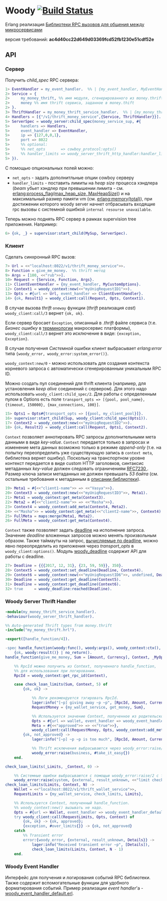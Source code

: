 Woody [![Build Status](http://ci.rbkmoney.com/buildStatus/icon?job=rbkmoney_private/woody_erlang/master)](http://ci.rbkmoney.com/job/rbkmoney_private/view/Erlang/job/woody_erlang/job/master/)
======

Erlang реализация [Библиотеки RPC вызовов для общения между микросервисами](http://coredocs.rbkmoney.com/design/ms/platform/rpc-lib/)

версия требований: __ac4d40cc22d649d03369fcd52fb1230e51cdf52e__

## API

### Сервер
Получить _child_spec_ RPC сервера:

```erlang
1> EventHandler = my_event_handler.  %% | {my_event_handler, MyEventHandlerOpts :: term()}. woody_event_handler behaviour
2> Service = {
2>     my_money_thrift, %% имя модуля, сгенерированного из money.thrift файла
2>     money %% имя thrift сервиса, заданное в money.thift
2> }.
3> ThriftHandler = my_money_thrift_service_handler.  %% | {my_money_thrift_service_handler, MyHandlerOpts :: term()}. woody_server_thrift_handler behaviour
4> Handlers = [{"/v1/thrift_money_service",{Service, ThriftHandler}}].
5> ServerSpec = woody_server:child_spec(money_service_sup, #{
5>     handlers => Handlers,
5>     event_handler => EventHandler,
5>     ip => {127,0,0,1},
5>     port => 8022
5>     %% optional:
5>     %% net_opts       => cowboy_protocol:opts()
5>     %% handler_limits => woody_server_thrift_http_handler:handler_limits()
5> }).
```
С помощью опциональных полей можно:
* `net_opts` - задать дополнитльные опции cowboy серверу
* `handler_limits` - поставить лимиты на _heap size_ процесса хэндлера (_beam_ убьет хэндлер при превышении лимита - см. [erlang:process_flag(max_heap_size, MaxHeapSize)](http://erlang.org/doc/man/erlang.html#process_flag-2)) и на максимальный размер памяти vm (см. [erlang:memory(total)](http://erlang.org/doc/man/erlang.html#memory-1)), при достижении которого woody server начнет отбрасывать входящие rpc вызовы с системной ошибкой `internal resourse unavailable`.

Теперь можно поднять RPC сервер в рамках supervision tree приложения. Например:

```erlang
6> {ok, _} = supervisor:start_child(MySup, ServerSpec).
```

### Клиент
Сделать синхронный RPC вызов:

```erlang
7> Url = <<"localhost:8022/v1/thrift_money_service">>.
8> Function = give_me_money.  %% thrift метод
9> Args = [100, <<"rub">>].
10> Request = {Service, Function, Args}.
11> ClientEventHandler = {my_event_handler, MyCustomOptions}.
12> Context1 = woody_context:new(<<"myUniqRequestID1">>).
13> Opts = #{url => Url, event_handler => ClientEventHandler}.
14> {ok, Result1} = woody_client:call(Request, Opts, Context1).
```

В случае вызова _thrift_ `oneway` функции (_thrift_ реализация _cast_) `woody_client:call/3` вернет `{ok, ok}`.

Если сервер бросает `Exception`, описанный в _.thrift_ файле сервиса (т.е. _Бизнес ошибку_ в [терминологии](http://coredocs.rbkmoney.com/design/ms/platform/overview/#_7) макросервис платформы), `woody_client:call/3` вернет это исключение в виде: `{exception, Exception}`.

В случае получения _Системной_ ошибки клиент выбрасывает _erlang:error_ типа `{woody_error, woody_error:system_error()}`.

`woody_context:new/0` - можно использовать для создания контекста корневого запроса с автоматически сгенерированным уникальным RPC ID.

Можно создать пул соединений для thrift клиента (например, для установления _keep alive_ соединений с сервером). Для этого надо использовать
`woody_client:child_spec/2`. Для работы с определенным пулом в Options есть поле `transport_opts => [{pool, pool_name}, {timeout, 150000}, {max_connections, 100}]`.

```erlang
15> Opts1 = Opts#{transport_opts => [{pool, my_client_pool}]}.
16> supervisor:start_child(Sup, woody_client:child_spec(Opts1)).
17> Context2 = woody_context:new(<<"myUniqRequestID2">>).
18> {ok, Result2} = woody_client:call(Request, Opts1, Context2).
```

`Context` позволяет аннотировать RPC запросы дополнительными мета данными в виде _key-value_. `Context` передается только в запросах и изменение мета данных возможно только в режиме _append-only_ (т.е. на попытку переопределить уже существующую запись в `context meta`, библиотека вернет ошибку). Поскольку на транспортном уровне контекст передается в виде custom HTTP заголовков, синтаксис метаданных _key-value_ должен следовать ограничениям [RFC7230 ](https://tools.ietf.org/html/rfc7230#section-3.2.6). Размер ключа записи метаданных не должен превышать _53 байта_ (см. остальные требования к метаданным в [описании библиотеки](http://coredocs.rbkmoney.com/design/ms/platform/rpc-lib/#rpc_2)).

```erlang
19> Meta1 = #{<<"client1-name">> => <<"Vasya">>}.
20> Context3 = woody_context:new(<<"myUniqRequestID3">>, Meta1).
21> Meta1 = woody_context:get_meta(Context3).
22> Meta2 = #{<<"client2-name">> => <<"Masha">>}.
23> Context4 = woody_context:add_meta(Context4, Meta2).
24> <<"Masha">> = woody_context:get_meta(<<"client2-name">>, Context4).
25> FullMeta = maps:merge(Meta1, Meta2).
26> FullMeta = woody_context:get_meta(Context4).
```

`Context` также позволяет задать [deadline](http://coredocs.rbkmoney.com/design/ms/platform/rpc-lib/#deadline) на исполнение запроса. Значение _deadline_ вложенных запросов можно менять произвольным образом. Также таймауты на запрос, [вычисляемые по deadline](src/woody_client_thrift_http_transport.erl), можно явно переопределить из приложения через _transport_opts_ в `woody_client:options()`. Модуль [woody_deadline](src/woody_deadline.erl) содержит API для работы с deadline.

```erlang
27> Deadline = {{{2017, 12, 31}, {23, 59, 59}}, 350}.
28> Context5 = woody_context:set_deadline(Deadline, Context4).
29> Context6 = woody_context:new(<<"myUniqRequestID6">>, undefined, Deadline).
30> Deadline = woody_context:get_deadline(Context5).
31> Deadline = woody_context:get_deadline(Context6).
32> true     = woody_deadline:reached(Deadline).
```

### Woody Server Thrift Handler

```erlang
-module(my_money_thrift_service_handler).
-behaviour(woody_server_thrift_handler).

%% Auto-generated Thrift types from money.thrift
-include("my_money_thrift.hrl").

-export([handle_function/4]).

-spec handle_function(woody:func(), woody:args(), woody_context:ctx(), woody:options()) ->
    {ok, woody:result()} | no_return().
handle_function(give_me_money, Sum = [Amount, Currency], Context, _MyOpts) ->

    %% RpcId можно получить из Context, полученного handle_function,
    %% для использования при логировании.
    RpcId = woody_context:get_rpc_id(Context),

    case check_loan_limits(Sum, Context, 5) of
        {ok, ok} ->

            %% Логи рекомендуется тэгировать RpcId.
            lager:info("[~p] giving away ~p ~p", [RpcId, Amount, Currency]),
            RequestMoney = {my_wallet_service, get_money, Sum},

            %% Используется значение Context, полученное из родительского вызова
            Opts = #{url => wallet, event_handler => woody_event_handler_default},
            Meta = #{<<"approved">> => <<"true">>},
            woody_client:call(RequestMoney, Opts, woody_context:add_meta(Context, Meta));
        {ok, not_approved} ->
            lager:info("[~p] ~p ~p is too much", [RpcId, Amount, Currency]),

            %% Thrift исключения выбрасываются через woody_error:raise/2 с тэгом business.
            woody_error:raise(business, #take_it_easy{})
    end.

check_loan_limits(_Limits, _Context, 0) ->

    %% Системные ошибки выбрасываются с помощью woody_error:raise/2 с тэгом system.
    woody_error:raise(system, {external, result_unknown, <<"limit checking service">>});
check_loan_limits(Limits, Context, N) ->
    Wallet = <<"localhost:8022/v1/thrift_wallet_service">>,
    RequestLimits = {my_wallet_service, check_limits, Limits},

    %% Используется Context, полученный handle_function.
    %% woody_context:new() вызывать не надо.
    Opts = #{url => Wallet, event_handler => woody_event_handler_default},
    try woody_client:call(RequestLimits, Opts, Context) of
        {ok, ok} -> {ok, approved};
        {exception, #over_limits{}} -> {ok, not_approved}
    catch
        %% Transient error
        error:{woody_error, {external, result_unknown, Details}} ->
            lager:info("Received transient error ~p", [Details]),
            check_loan_limits(Limits, Context, N - 1)
    end.
```

### Woody Event Handler
Интерфейс для получения и логирования событий RPC библиотеки. Также содержит вспомогательные функции для удобного форматирования событий. Пример реализации _event handler_'а - [woody_event_handler_default.erl](src/woody_event_handler_default.erl).

